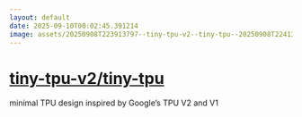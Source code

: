 ```yaml
---
layout: default
date: 2025-09-10T00:02:45.391214
image: assets/20250908T223913797--tiny-tpu-v2--tiny-tpu--20250908T224138423--cropped.png
---
```


# [tiny-tpu-v2/tiny-tpu](https://github.com/tiny-tpu-v2/tiny-tpu)

minimal TPU design inspired by Google’s TPU V2 and V1
